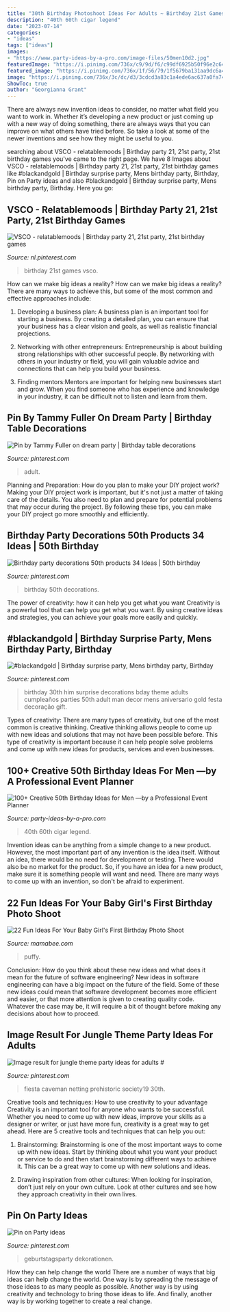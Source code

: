 ```yaml
---
title: "30th Birthday Photoshoot Ideas For Adults ~ Birthday 21st Games Vsco"
description: "40th 60th cigar legend"
date: "2023-07-14"
categories:
- "ideas"
tags: ["ideas"]
images:
- "https://www.party-ideas-by-a-pro.com/image-files/50men10d2.jpg"
featuredImage: "https://i.pinimg.com/736x/c9/9d/f6/c99df6925b50f96e2c6442eb0cf01d13.jpg"
featured_image: "https://i.pinimg.com/736x/1f/56/79/1f5679ba131aa9dc6a400ca6b76c8175.jpg"
image: "https://i.pinimg.com/736x/3c/dc/d3/3cdcd3a83c1a4ede6ac637a0fa744a89.jpg"
ShowToc: true
author: "Georgianna Grant"
---
```



There are always new invention ideas to consider, no matter what field you want to work in. Whether it’s developing a new product or just coming up with a new way of doing something, there are always ways that you can improve on what others have tried before. So take a look at some of the newer inventions and see how they might be useful to you.

	

		
searching about VSCO - relatablemoods | Birthday party 21, 21st party, 21st birthday games you've came to the right page. We have 8 Images about VSCO - relatablemoods | Birthday party 21, 21st party, 21st birthday games like #blackandgold | Birthday surprise party, Mens birthday party, Birthday, Pin on Party ideas and also #blackandgold | Birthday surprise party, Mens birthday party, Birthday. Here you go:
		
    
## VSCO - Relatablemoods | Birthday Party 21, 21st Party, 21st Birthday Games

<img loading=lazy src="https://i.pinimg.com/736x/3c/dc/d3/3cdcd3a83c1a4ede6ac637a0fa744a89.jpg" onerror="this.onerror=null;this.src='https://tse4.mm.bing.net/th?id=OIP.O-pQ2lkbPrvuHLtqpCrxCAHaKX&amp;pid=15.1';" alt="VSCO - relatablemoods | Birthday party 21, 21st party, 21st birthday games">

_Source: nl.pinterest.com_

>birthday 21st games vsco. 

	

How can we make big ideas a reality?
How can we make big ideas a reality? There are many ways to achieve this, but some of the most common and effective approaches include:
1. Developing a business plan: A business plan is an important tool for starting a business. By creating a detailed plan, you can ensure that your business has a clear vision and goals, as well as realistic financial projections.

2. Networking with other entrepreneurs: Entrepreneurship is about building strong relationships with other successful people. By networking with others in your industry or field, you will gain valuable advice and connections that can help you build your business.

3. Finding mentors:Mentors are important for helping new businesses start and grow. When you find someone who has experience and knowledge in your industry, it can be difficult not to listen and learn from them.


    
## Pin By Tammy Fuller On Dream Party | Birthday Table Decorations

<img loading=lazy src="https://i.pinimg.com/736x/2f/64/1b/2f641b0970fd2ffb9fcac4c7a5b48bd2.jpg" onerror="this.onerror=null;this.src='https://tse1.mm.bing.net/th?id=OIP.S0oNjKQa4gx0naw-1EZNpQHaLH&amp;pid=15.1';" alt="Pin by Tammy Fuller on dream party | Birthday table decorations">

_Source: pinterest.com_

>adult. 

	

Planning and Preparation: How do you plan to make your DIY project work?
Making your DIY project work is important, but it's not just a matter of taking care of the details. You also need to plan and prepare for potential problems that may occur during the project. By following these tips, you can make your DIY project go more smoothly and efficiently.

    
## Birthday Party Decorations 50th Products 34 Ideas | 50th Birthday

<img loading=lazy src="https://i.pinimg.com/736x/1f/56/79/1f5679ba131aa9dc6a400ca6b76c8175.jpg" onerror="this.onerror=null;this.src='https://tse3.mm.bing.net/th?id=OIP.yFk58A_c9mcEQQQnXZ8nJwAAAA&amp;pid=15.1';" alt="Birthday party decorations 50th products 34 Ideas | 50th birthday">

_Source: pinterest.com_

>birthday 50th decorations. 

	

The power of creativity: how it can help you get what you want
Creativity is a powerful tool that can help you get what you want. By using creative ideas and strategies, you can achieve your goals more easily and quickly.

    
## #blackandgold | Birthday Surprise Party, Mens Birthday Party, Birthday

<img loading=lazy src="https://i.pinimg.com/736x/c9/9d/f6/c99df6925b50f96e2c6442eb0cf01d13.jpg" onerror="this.onerror=null;this.src='https://tse3.mm.bing.net/th?id=OIP.d4NaEcoG2tH5HHk7a-CEQQHaJ4&amp;pid=15.1';" alt="#blackandgold | Birthday surprise party, Mens birthday party, Birthday">

_Source: pinterest.com_

>birthday 30th him surprise decorations bday theme adults cumpleaños parties 50th adult man decor mens aniversario gold festa decoração gift. 

	

Types of creativity:
There are many types of creativity, but one of the most common is creative thinking. Creative thinking allows people to come up with new ideas and solutions that may not have been possible before. This type of creativity is important because it can help people solve problems and come up with new ideas for products, services and even businesses.

    
## 100+ Creative 50th Birthday Ideas For Men —by A Professional Event Planner

<img loading=lazy src="https://www.party-ideas-by-a-pro.com/image-files/50men10d2.jpg" onerror="this.onerror=null;this.src='https://tse3.mm.bing.net/th?id=OIP.PtaEJ5o1zpLHd-qwH8WNtQHaE7&amp;pid=15.1';" alt="100+ Creative 50th Birthday Ideas for Men —by a Professional Event Planner">

_Source: party-ideas-by-a-pro.com_

>40th 60th cigar legend. 

	

Invention ideas can be anything from a simple change to a new product. However, the most important part of any invention is the idea itself. Without an idea, there would be no need for development or testing. There would also be no market for the product. So, if you have an idea for a new product, make sure it is something people will want and need. There are many ways to come up with an invention, so don't be afraid to experiment.

    
## 22 Fun Ideas For Your Baby Girl&#039;s First Birthday Photo Shoot

<img loading=lazy src="https://mamabee.com/wp-content/uploads/2014/09/big-number-for-a-big-girl.jpg" onerror="this.onerror=null;this.src='https://tse4.mm.bing.net/th?id=OIP.Oe6LhJlPcqSa2mMVG7NvVwHaLH&amp;pid=15.1';" alt="22 Fun Ideas For Your Baby Girl&#039;s First Birthday Photo Shoot">

_Source: mamabee.com_

>puffy. 

	

Conclusion: How do you think about these new ideas and what does it mean for the future of software engineering?
New ideas in software engineering can have a big impact on the future of the field. Some of these new ideas could mean that software development becomes more efficient and easier, or that more attention is given to creating quality code. Whatever the case may be, it will require a bit of thought before making any decisions about how to proceed.

    
## Image Result For Jungle Theme Party Ideas For Adults #

<img loading=lazy src="https://i.pinimg.com/736x/d5/72/11/d57211e62c1dc45340fd22798cf791fb.jpg" onerror="this.onerror=null;this.src='https://tse4.mm.bing.net/th?id=OIP.lUCYjGe63sFarnx6NqdqHwHaJ4&amp;pid=15.1';" alt="Image result for jungle theme party ideas for adults #">

_Source: pinterest.com_

>fiesta caveman netting prehistoric society19 30th. 

	

Creative tools and techniques: How to use creativity to your advantage
Creativity is an important tool for anyone who wants to be successful. Whether you need to come up with new ideas, improve your skills as a designer or writer, or just have more fun, creativity is a great way to get ahead. Here are 5 creative tools and techniques that can help you out:
1. Brainstorming: Brainstorming is one of the most important ways to come up with new ideas. Start by thinking about what you want your product or service to do and then start brainstorming different ways to achieve it. This can be a great way to come up with new solutions and ideas.

2. Drawing inspiration from other cultures: When looking for inspiration, don’t just rely on your own culture. Look at other cultures and see how they approach creativity in their own lives.

    
## Pin On Party Ideas

<img loading=lazy src="https://i.pinimg.com/originals/a4/3a/8d/a43a8d403b07c41ffa797e3126570b6e.jpg" onerror="this.onerror=null;this.src='https://tse2.mm.bing.net/th?id=OIP._lEhrQpM6md5eecMc6Du7wHaJ4&amp;pid=15.1';" alt="Pin on Party ideas">

_Source: pinterest.com_

>geburtstagsparty dekorationen. 

	

How they can help change the world
There are a number of ways that big ideas can help change the world. One way is by spreading the message of those ideas to as many people as possible. Another way is by using creativity and technology to bring those ideas to life. And finally, another way is by working together to create a real change.

